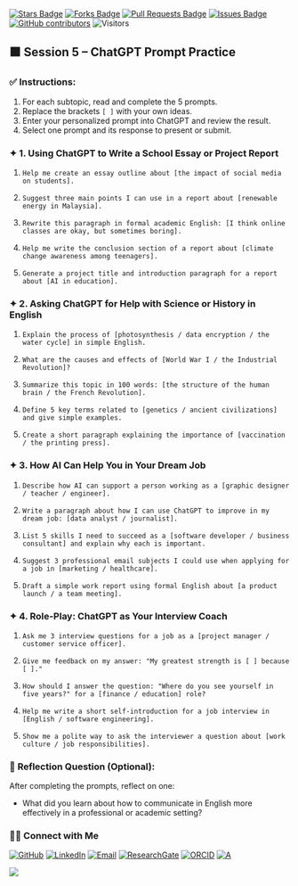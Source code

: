 <a href="https://github.com/drshahizan/short-course/stargazers"><img src="https://img.shields.io/github/stars/drshahizan/short-course" alt="Stars Badge"/></a>
<a href="https://github.com/drshahizan/short-course/network/members"><img src="https://img.shields.io/github/forks/drshahizan/short-course" alt="Forks Badge"/></a>
<a href="https://github.com/drshahizan/short-course/pulls"><img src="https://img.shields.io/github/issues-pr/drshahizan/short-course" alt="Pull Requests Badge"/></a>
<a href="https://github.com/drshahizan/short-course"><img src="https://img.shields.io/github/issues/drshahizan/short-course" alt="Issues Badge"/></a>
<a href="https://github.com/drshahizan/short-course/graphs/contributors"><img alt="GitHub contributors" src="https://img.shields.io/github/contributors/drshahizan/short-course?color=2b9348"></a>
![Visitors](https://api.visitorbadge.io/api/visitors?path=https%3A%2F%2Fgithub.com%2Fdrshahizan%2Fshort-course&labelColor=%23d9e3f0&countColor=%23697689&style=flat)

## 🟧 Session 5 – ChatGPT Prompt Practice

### ✅ **Instructions:**

1. For each subtopic, read and complete the 5 prompts.
2. Replace the brackets `[ ]` with your own ideas.
3. Enter your personalized prompt into ChatGPT and review the result.
4. Select one prompt and its response to present or submit.

### ✦ 1. **Using ChatGPT to Write a School Essay or Project Report**

1. ```
   Help me create an essay outline about [the impact of social media on students].
   ```
2. ```
   Suggest three main points I can use in a report about [renewable energy in Malaysia].
   ```
3. ```
   Rewrite this paragraph in formal academic English: [I think online classes are okay, but sometimes boring].
   ```
4. ```
   Help me write the conclusion section of a report about [climate change awareness among teenagers].
   ```
5. ```
   Generate a project title and introduction paragraph for a report about [AI in education].
   ```

### ✦ 2. **Asking ChatGPT for Help with Science or History in English**

1. ```
   Explain the process of [photosynthesis / data encryption / the water cycle] in simple English.
   ```
2. ```
   What are the causes and effects of [World War I / the Industrial Revolution]?
   ```
3. ```
   Summarize this topic in 100 words: [the structure of the human brain / the French Revolution].
   ```
4. ```
   Define 5 key terms related to [genetics / ancient civilizations] and give simple examples.
   ```
5. ```
   Create a short paragraph explaining the importance of [vaccination / the printing press].
   ```

### ✦ 3. **How AI Can Help You in Your Dream Job**

1. ```
   Describe how AI can support a person working as a [graphic designer / teacher / engineer].
   ```
2. ```
   Write a paragraph about how I can use ChatGPT to improve in my dream job: [data analyst / journalist].
   ```
3. ```
   List 5 skills I need to succeed as a [software developer / business consultant] and explain why each is important.
   ```
4. ```
   Suggest 3 professional email subjects I could use when applying for a job in [marketing / healthcare].
   ```
5. ```
   Draft a simple work report using formal English about [a product launch / a team meeting].
   ```

### ✦ 4. **Role-Play: ChatGPT as Your Interview Coach**

1. ```
   Ask me 3 interview questions for a job as a [project manager / customer service officer].
   ```
2. ```
   Give me feedback on my answer: "My greatest strength is [ ] because [ ]."
   ```
3. ```
   How should I answer the question: "Where do you see yourself in five years?" for a [finance / education] role?
   ```
4. ```
   Help me write a short self-introduction for a job interview in [English / software engineering].
   ```
5. ```
   Show me a polite way to ask the interviewer a question about [work culture / job responsibilities].
   ```

### 📘 **Reflection Question (Optional):**

After completing the prompts, reflect on one:

* What did you learn about how to communicate in English more effectively in a professional or academic setting?


### 🙌🏻 Connect with Me
<p align="left">
    <a href="https://github.com/drshahizan" target="_blank"><img alt="GitHub" src="https://img.shields.io/badge/-@drshahizan-181717?style=flat-square&logo=GitHub&logoColor=white"></a>
    <a href="https://www.linkedin.com/in/drshahizan" target="_blank"><img alt="LinkedIn" src="https://img.shields.io/badge/-drshahizan-blue?style=flat-square&logo=Linkedin&logoColor=white&link=https://www.linkedin.com/in/drshahizan/"></a>
    <a href="mailto:shahizan@utm.my" target="_blank"><img alt="Email" src="https://img.shields.io/badge/-shahizan@utm.my-c14438?style=flat-square&logo=Gmail&logoColor=white&link=mailto:shahizan@utm.my.com"></a>
    <a href="https://www.researchgate.net/profile/Mohd-Othman-28" target="_blank"><img alt="ResearchGate" src="https://img.shields.io/badge/-ResearchGate-00CCBB?style=flat-square&logo=ResearchGate&logoColor=white"></a>
    <a href="https://orcid.org/0000-0003-4261-1873" target="_blank"><img alt="ORCID" src="https://img.shields.io/badge/-ORCID-A6CE39?style=flat-square&logo=ORCID&logoColor=white"></a> 
 <a href="https://visitorbadge.io/status?path=https%3A%2F%2Fgithub.com%2Fdrshahizan" target="_blank"><img alt="A" src="https://api.visitorbadge.io/api/visitors?path=https%3A%2F%2Fgithub.com%2Fdrshahizan&labelColor=%23697689&countColor=%23555555&style=plastic"></a>
 
![](https://hit.yhype.me/github/profile?user_id=81284918)
</p>

